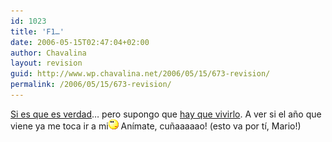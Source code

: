 ```yaml
---
id: 1023
title: 'F1…'
date: 2006-05-15T02:47:04+02:00
author: Chavalina
layout: revision
guid: http://www.wp.chavalina.net/2006/05/15/673-revision/
permalink: /2006/05/15/673-revision/
---
```

<a href="http://www.gistain.net/?p=829" target="_blank">Si es que es verdad</a>… pero supongo que <a href="http://formulamania.com/news/comentar.php?idpost=541#c3694" target="_blank">hay que vivirlo</a>. A ver si el a&ntilde;o que viene ya me toca ir a mi![emo](/imagenes/emoticonos/pensativo.gif) Anímate, cu&ntilde;aaaaao! (esto va por tí, Mario!)